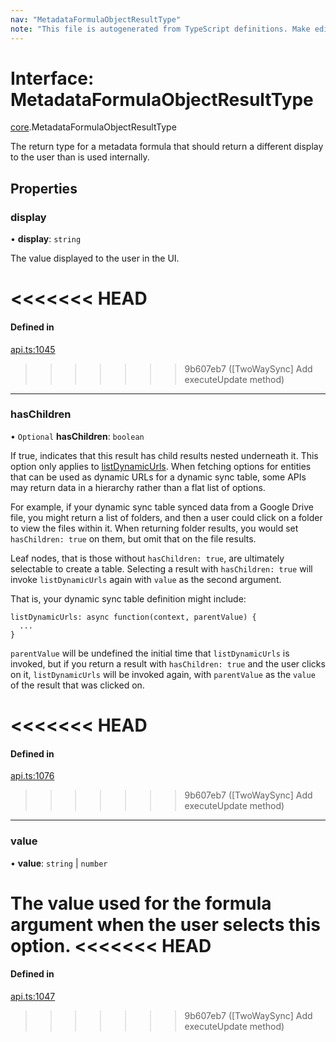 ```yaml
---
nav: "MetadataFormulaObjectResultType"
note: "This file is autogenerated from TypeScript definitions. Make edits to the comments in the TypeScript file and then run `make docs` to regenerate this file."
---
```

# Interface: MetadataFormulaObjectResultType

[core](../modules/core.md).MetadataFormulaObjectResultType

The return type for a metadata formula that should return a different display to the user
than is used internally.

## Properties

### display

• **display**: `string`

The value displayed to the user in the UI.

<<<<<<< HEAD
=======
#### Defined in

[api.ts:1045](https://github.com/coda/packs-sdk/blob/main/api.ts#L1045)

>>>>>>> 9b607eb7 ([TwoWaySync] Add executeUpdate method)
___

### hasChildren

• `Optional` **hasChildren**: `boolean`

If true, indicates that this result has child results nested underneath it.
This option only applies to [listDynamicUrls](core.DynamicSyncTableOptions.md#listdynamicurls).
When fetching options for entities that can be used as dynamic URLs for a dynamic sync table,
some APIs may return data in a hierarchy rather than a flat list of options.

For example, if your dynamic sync table synced data from a Google Drive file,
you might return a list of folders, and then a user could click on a folder
to view the files within it. When returning folder results, you would set
`hasChildren: true` on them, but omit that on the file results.

Leaf nodes, that is those without `hasChildren: true`, are ultimately selectable
to create a table. Selecting a result with `hasChildren: true` will invoke
`listDynamicUrls` again with `value` as the second argument.

That is, your dynamic sync table definition might include:

```
listDynamicUrls: async function(context, parentValue) {
  ...
}
```

`parentValue` will be undefined the initial time that `listDynamicUrls`
is invoked, but if you return a result with `hasChildren: true` and the user
clicks on it, `listDynamicUrls` will be invoked again, with `parentValue`
as the `value` of the result that was clicked on.

<<<<<<< HEAD
=======
#### Defined in

[api.ts:1076](https://github.com/coda/packs-sdk/blob/main/api.ts#L1076)

>>>>>>> 9b607eb7 ([TwoWaySync] Add executeUpdate method)
___

### value

• **value**: `string` \| `number`

The value used for the formula argument when the user selects this option.
<<<<<<< HEAD
=======

#### Defined in

[api.ts:1047](https://github.com/coda/packs-sdk/blob/main/api.ts#L1047)
>>>>>>> 9b607eb7 ([TwoWaySync] Add executeUpdate method)
